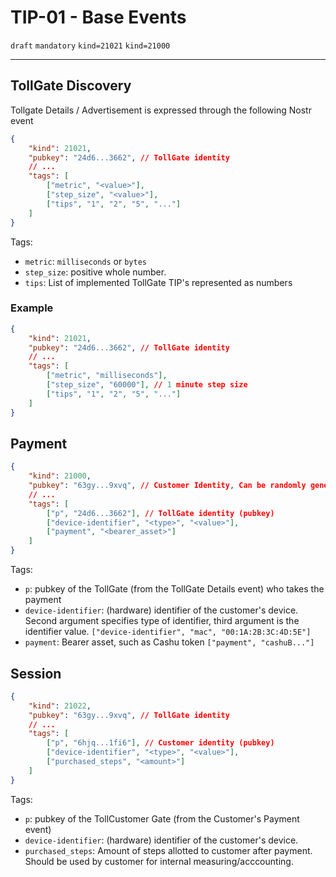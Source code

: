 # TIP-01 - Base Events
`draft` `mandatory` `kind=21021` `kind=21000`

---
## TollGate Discovery
Tollgate Details / Advertisement is expressed through the following Nostr event
```json
{
    "kind": 21021,
    "pubkey": "24d6...3662", // TollGate identity
    // ...
    "tags": [
        ["metric", "<value>"],
        ["step_size", "<value>"],
        ["tips", "1", "2", "5", "..."]
    ]
}
```

Tags:
- `metric`: `milliseconds` or `bytes`
- `step_size`: positive whole number.
- `tips`: List of implemented TollGate TIP's represented as numbers

### Example
```json
{
    "kind": 21021,
    "pubkey": "24d6...3662", // TollGate identity
    // ...
    "tags": [
        ["metric", "milliseconds"],
        ["step_size", "60000"], // 1 minute step size
        ["tips", "1", "2", "5", "..."]
    ]
}
```

## Payment
```json
{
	"kind": 21000,
	"pubkey": "63gy...9xvq", // Customer Identity, Can be randomly generated
	// ...
	"tags": [
		["p", "24d6...3662"], // TollGate identity (pubkey)
		["device-identifier", "<type>", "<value>"],
		["payment", "<bearer_asset>"]
	]
}
```

Tags:
- `p`: pubkey of the TollGate (from the TollGate Details event) who takes the payment
- `device-identifier`: (hardware) identifier of the customer's device. Second argument specifies type of identifier, third argument is the identifier value. `["device-identifier", "mac", "00:1A:2B:3C:4D:5E"]`
- `payment`: Bearer asset, such as Cashu token `["payment", "cashuB..."]`


## Session
```json
{
	"kind": 21022,
	"pubkey": "63gy...9xvq", // TollGate identity
	// ...
	"tags": [
		["p", "6hjq...1fi6"], // Customer identity (pubkey)
		["device-identifier", "<type>", "<value>"],
		["purchased_steps", "<amount>"]
	]
}
```

Tags:
- `p`: pubkey of the TollCustomer Gate (from the Customer's Payment event)
- `device-identifier`: (hardware) identifier of the customer's device.
- `purchased_steps`: Amount of steps allotted to customer after payment. Should be used by customer for internal measuring/acccounting.